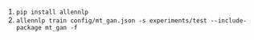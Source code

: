 1) `pip install allennlp`
2) `allennlp train config/mt_gan.json -s experiments/test --include-package mt_gan -f`